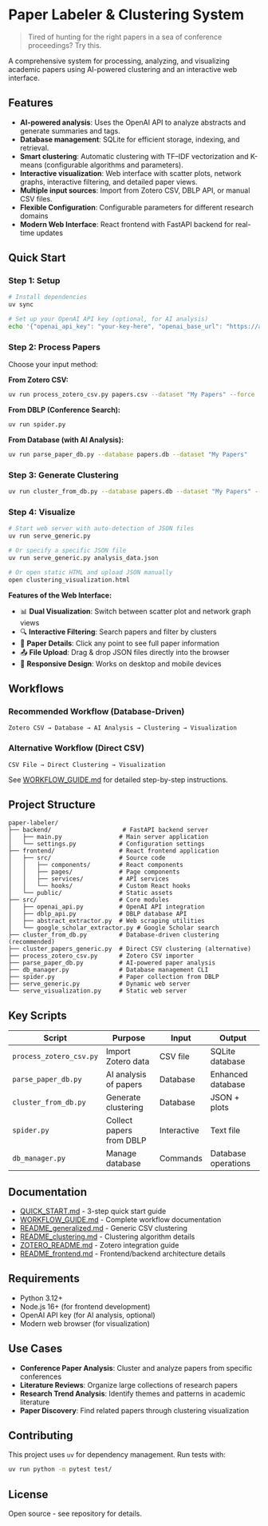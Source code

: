 # Paper Labeler & Clustering System

> Tired of hunting for the right papers in a sea of conference proceedings? Try this.

A comprehensive system for processing, analyzing, and visualizing academic papers using AI-powered clustering and an interactive web interface.

## Features

- **AI-powered analysis**: Uses the OpenAI API to analyze abstracts and generate summaries and tags.
- **Database management**: SQLite for efficient storage, indexing, and retrieval.
- **Smart clustering**: Automatic clustering with TF–IDF vectorization and K-means (configurable algorithms and parameters).
- **Interactive visualization**: Web interface with scatter plots, network graphs, interactive filtering, and detailed paper views.
- **Multiple input sources**: Import from Zotero CSV, DBLP API, or manual CSV files.
- **Flexible Configuration**: Configurable parameters for different research domains
- **Modern Web Interface**: React frontend with FastAPI backend for real-time updates

## Quick Start

### Step 1: Setup
```bash
# Install dependencies
uv sync

# Set up your OpenAI API key (optional, for AI analysis)
echo '{"openai_api_key": "your-key-here", "openai_base_url": "https://api.openai.com/v1"}' > config.json
```

### Step 2: Process Papers
Choose your input method:

**From Zotero CSV:**
```bash
uv run process_zotero_csv.py papers.csv --dataset "My Papers" --force
```

**From DBLP (Conference Search):**
```bash
uv run spider.py
```

**From Database (with AI Analysis):**
```bash
uv run parse_paper_db.py --database papers.db --dataset "My Papers"
```

### Step 3: Generate Clustering
```bash
uv run cluster_from_db.py --database papers.db --dataset "My Papers" --output-prefix analysis
```

### Step 4: Visualize
```bash
# Start web server with auto-detection of JSON files
uv run serve_generic.py

# Or specify a specific JSON file
uv run serve_generic.py analysis_data.json

# Or open static HTML and upload JSON manually
open clustering_visualization.html
```

**Features of the Web Interface:**
- 📊 **Dual Visualization**: Switch between scatter plot and network graph views
- 🔍 **Interactive Filtering**: Search papers and filter by clusters  
- 📄 **Paper Details**: Click any point to see full paper information
- 📤 **File Upload**: Drag & drop JSON files directly into the browser
- 📱 **Responsive Design**: Works on desktop and mobile devices

## Workflows

### Recommended Workflow (Database-Driven)
```
Zotero CSV → Database → AI Analysis → Clustering → Visualization
```

### Alternative Workflow (Direct CSV)
```
CSV File → Direct Clustering → Visualization
```

See [WORKFLOW_GUIDE.md](WORKFLOW_GUIDE.md) for detailed step-by-step instructions.

## Project Structure

```
paper-labeler/
├── backend/                    # FastAPI backend server
│   ├── main.py                # Main server application
│   └── settings.py            # Configuration settings
├── frontend/                  # React frontend application
│   ├── src/                   # Source code
│   │   ├── components/        # React components
│   │   ├── pages/             # Page components
│   │   ├── services/          # API services
│   │   └── hooks/             # Custom React hooks
│   └── public/                # Static assets
├── src/                       # Core modules
│   ├── openai_api.py          # OpenAI API integration
│   ├── dblp_api.py            # DBLP database API
│   ├── abstract_extractor.py  # Web scraping utilities
│   └── google_scholar_extractor.py # Google Scholar search
├── cluster_from_db.py         # Database-driven clustering (recommended)
├── cluster_papers_generic.py  # Direct CSV clustering (alternative)
├── process_zotero_csv.py      # Zotero CSV importer
├── parse_paper_db.py          # AI-powered paper analysis
├── db_manager.py              # Database management CLI
├── spider.py                  # Paper collection from DBLP
├── serve_generic.py           # Dynamic web server
└── serve_visualization.py     # Static web server
```

## Key Scripts

| Script | Purpose | Input | Output |
|--------|---------|-------|--------|
| `process_zotero_csv.py` | Import Zotero data | CSV file | SQLite database |
| `parse_paper_db.py` | AI analysis of papers | Database | Enhanced database |
| `cluster_from_db.py` | Generate clustering | Database | JSON + plots |
| `spider.py` | Collect papers from DBLP | Interactive | Text file |
| `db_manager.py` | Manage database | Commands | Database operations |

## Documentation

- [QUICK_START.md](QUICK_START.md) - 3-step quick start guide
- [WORKFLOW_GUIDE.md](WORKFLOW_GUIDE.md) - Complete workflow documentation  
- [README_generalized.md](README_generalized.md) - Generic CSV clustering
- [README_clustering.md](README_clustering.md) - Clustering algorithm details
- [ZOTERO_README.md](ZOTERO_README.md) - Zotero integration guide
- [README_frontend.md](README_frontend.md) - Frontend/backend architecture details

## Requirements

- Python 3.12+
- Node.js 16+ (for frontend development)
- OpenAI API key (for AI analysis, optional)
- Modern web browser (for visualization)

## Use Cases

- **Conference Paper Analysis**: Cluster and analyze papers from specific conferences
- **Literature Reviews**: Organize large collections of research papers
- **Research Trend Analysis**: Identify themes and patterns in academic literature
- **Paper Discovery**: Find related papers through clustering visualization

## Contributing

This project uses `uv` for dependency management. Run tests with:
```bash
uv run python -m pytest test/
```

## License

Open source - see repository for details.
